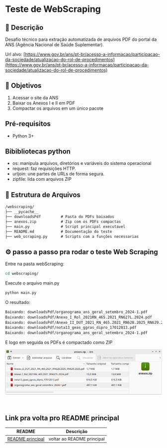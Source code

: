 
# Teste de WebScraping

## 📝 Descrição
Desafio técnico para extração automatizada de arquivos PDF do portal da ANS (Agência Nacional de Saúde Suplementar).

Url alvo: [https://www.gov.br/ans/pt-br/acesso-a-informacao/participacao-da-sociedade/atualizacao-do-rol-de-procedimentos](https://www.gov.br/ans/pt-br/acesso-a-informacao/participacao-da-sociedade/atualizacao-do-rol-de-procedimentos)


## 🎯 Objetivos
1. Acessar o site da ANS
2. Baixar os Anexos I e II em PDF
3. Compactar os arquivos em um único pacote


## Pré-requisitos
- Python 3+

## Bibibliotecas python

- os: manipula arquivos, diretórios e variáveis do sistema operacional
- request: faz requisições HTTP.
- urljoin: une partes de URLs de forma segura.
- zipfile: lida com arquivos ZIP

## 📂 Estrutura de Arquivos
```plaintext
/webscraping/
├── __pycache__          
├── downloadsPdf         # Pasta do PDFs baixados
├── anexos.zip           # Zip com os PDFs compactas
├── main.py              # Script principal executavel
├── README.md            # Documentação do teste
├── web_scraping.py      # Scripts com a funções necessarias
```

## ⚙ passo a passo pra rodar o teste Web Scraping

Entre na pasta webScraping:

```bash
cd webscraping/
```

Execute o arquivo main.py

```bash
python main.py
```

O resultado:

```bash
Baixando: downloadsPdf/organograma_ans_geral_setembro_2024-1.pdf
Baixando: downloadsPdf/Anexo_I_Rol_2021RN_465.2021_RN627L.2024.pdf
Baixando: downloadsPdf/Anexo_II_DUT_2021_RN_465.2021_RN628.2025_RN629.2025.pdf
Baixando: downloadsPdf/nota13_geas_ggras_dipro_17012013.pdf
Baixando: downloadsPdf/organograma_ans_geral_setembro_2024-1.pdf
```

E logo em seguida os PDFs é compactado como ZIP

<p>
  <img src="../asserts/imagem_zip.png" width="600">
</p>

<br>

## Link pra volta pro README principal

| README | Descrição |
| --- | ------- |
| [README principal](../README.md) | voltar ao README principal |